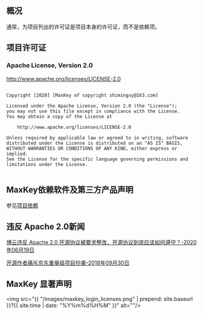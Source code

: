 <h2><a name="Overview"></a>概况</h2>
<a name="Overview"></a>
<p>通常，为项目列出的许可证是项目本身的许可证，而不是依赖项。</p>

<h2><a name="Project_Licenses"></a>项目许可证</h2>
<a name="Project_Licenses"></a>
<h3><a name="Apache_License.2C_Version_2.0"></a>Apache License, Version 2.0</h3>

<a href="http://www.apache.org/licenses/LICENSE-2.0" name="Apache_License_Version_2.0">
http://www.apache.org/licenses/LICENSE-2.0
</a>

<pre><code class="ini hljs">
Copyright [2020] [MaxKey of copyright shimingxy@163.com]

Licensed under the Apache License, Version 2.0 (the "License");
you may not use this file except in compliance with the License.
You may obtain a copy of the License at

    http://www.apache.org/licenses/LICENSE-2.0

Unless required by applicable law or agreed to in writing, software
distributed under the License is distributed on an "AS IS" BASIS,
WITHOUT WARRANTIES OR CONDITIONS OF ANY KIND, either express or implied.
See the License for the specific language governing permissions and
limitations under the License.

</code></pre>


<h2><a name="Dependency "></a>MaxKey依赖软件及第三方产品声明</h2>

参见<a href="https://maxkey.top/dependency.html">项目依赖</a>


<h2><a name="Illegal "></a>违反 Apache 2.0新闻</h2>

<a href="https://segmentfault.com/a/1190000022973105">博云违反 Apache 2.0 开源协议被要求整改，开源协议到底应该如何遵守？-2020年06月19日</a>


<a href="https://www.oschina.net/news/100440/what-is-a-repo-license">开源作者痛斥京东重量级项目抄袭-2018年09月30日</a>


<h2><a name="Declaration "></a>MaxKey 显著声明 </h2>


<img src="{{ "/images/maxkey_login_licenses.png" | prepend: site.baseurl }}?{{ site.time | date: "%Y%m%d%H%M" }}"  alt=""/>


